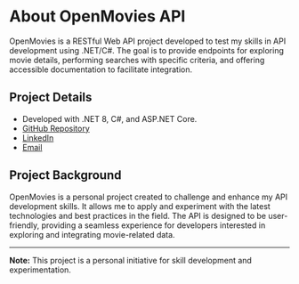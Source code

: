 # About OpenMovies API

OpenMovies is a RESTful Web API project developed to test my skills in API development using .NET/C#. The goal is to provide endpoints for exploring movie details, performing searches with specific criteria, and offering accessible documentation to facilitate integration.

## Project Details

- Developed with .NET 8, C#, and ASP.NET Core.
- [GitHub Repository](https://github.com/https-richardy/OpenMovies)
- [LinkedIn](https://www.linkedin.com/in/richard-garcia-a15403271/)
- [Email](mailto:code.richardy@gmail.com)

## Project Background

OpenMovies is a personal project created to challenge and enhance my API development skills. It allows me to apply and experiment with the latest technologies and best practices in the field. The API is designed to be user-friendly, providing a seamless experience for developers interested in exploring and integrating movie-related data.

---

**Note:** This project is a personal initiative for skill development and experimentation.
